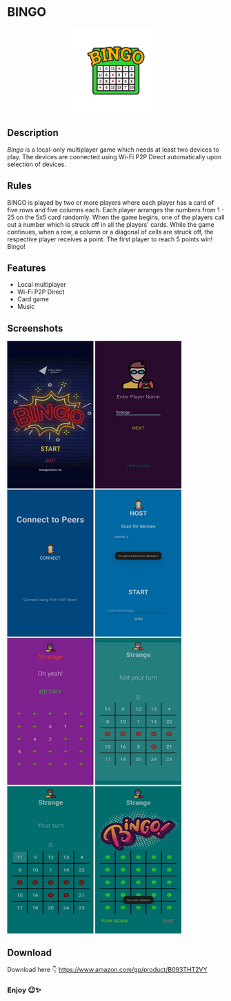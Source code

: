# BINGO

<div align="center">
  <img src="app\src\main\bingoicon-playstore.png" width=200>
</div>

## Description
_Bingo_ is a local-only multiplayer game which needs at least two devices to play.
The devices are connected using Wi-Fi P2P Direct automatically upon selection of devices.

## Rules
BINGO is played by two or more players where each player has a card of five rows and five columns each. 
Each player arranges the numbers from 1 - 25 on the 5x5 card randomly. When the game begins, one of the players call out a number which is struck off in all the players' cards. 
While the game continues, when a row, a column or a diagonal of cells are struck off, the respective player receives a point. 
The first player to reach 5 points win! Bingo!

## Features
- Local multiplayer
- Wi-Fi P2P Direct
- Card game
- Music

## Screenshots
<img src="screenshots/1.jpg" width="200"> <img src="screenshots/2.jpg" width="200"> 
<img src="screenshots/3.jpg" width="200"> <img src="screenshots/4.jpg" width="200"> 
<img src="screenshots/5.jpg" width="200"> <img src="screenshots/6.jpg" width="200"> 
<img src="screenshots/7.jpg" width="200"> <img src="screenshots/8.jpg" width="200"> 

## Download
Download here 👇
https://www.amazon.com/gp/product/B093THT2VY

### Enjoy 😉✨
